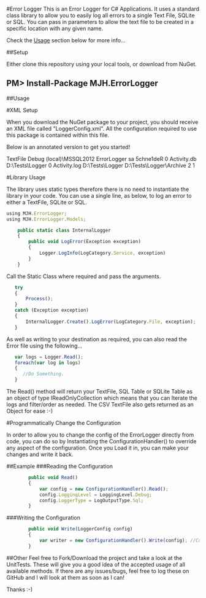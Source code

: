 #Error Logger
This is an Error Logger for C# Applications.  It uses a standard class library to allow you to easily log all errors to a single Text File, SQLite or SQL.  You can pass in parameters to allow the text file to be created in a specific location with any given name.

Check the [Usage](https://github.com/markhotchkiss/ErrorLogger/wiki#usage) section below for more info...

##Setup

Either clone this repository using your local tools, or download from NuGet.

PM> Install-Package MJH.ErrorLogger
-----------------------------------

##Usage

#XML Setup

When you download the NuGet package to your project, you should receive an XML file called "LoggerConfig.xml".  All the configuration required to use this package is contained within this file.

Below is an annotated version to get you started!

<?xml version="1.0" encoding="utf-8" ?>
<LoggerConfig>
  <LoggerType>TextFile</LoggerType> <!--TextFile, SQLite, SQL-->
  <LoggingLevel>Debug</LoggingLevel> <!--Debug, Info, Error - NOTE, this is case sensitive-->
  <Sql>
    <ServerInformation>
      <Server>(local)\MSSQL2012</Server>
      <Database>ErrorLogger</Database>
      <Username>sa</Username>
      <Password>5chne1deR</Password>
    </ServerInformation>
    <LoggerInformation>
      <HistoryToKeep>0</HistoryToKeep> <!--Use 0 for no truncation-->
    </LoggerInformation>
  </Sql>
  <SQLite>
    <ServerInformation>
      <LogFileName>Activity.db</LogFileName>
      <LogFileLocation>D:\Tests\Logger</LogFileLocation>
    </ServerInformation>
    <LoggerInformation>
      <HistoryToKeep>0</HistoryToKeep> <!--Use 0 for no truncation-->
    </LoggerInformation>
  </SQLite>
  <Text>
    <FileInformation>
      <LogFileName>Activity.log</LogFileName>
      <LogFileLocation>D:\Tests\Logger</LogFileLocation>
      <ArchiveDirectory>D:\Tests\Logger\Archive</ArchiveDirectory>
    </FileInformation>
    <LoggerInformation>
      <FileHistoryToKeep>2</FileHistoryToKeep> <!--Use 0 for no truncation-->
      <MaxFileSize>1</MaxFileSize>
    </LoggerInformation>
  </Text>
</LoggerConfig>

#Library Usage

The library uses static types therefore there is no need to instantiate the library in your code.  You can use a single line, as below, to log an error to either a TextFile, SQLite or SQL.

```javascript
using MJH.ErrorLogger;
using MJH.ErrorLogger.Models;

    public static class InternalLogger
    {
        public void LogError(Exception exception)
        {
            Logger.LogInfo(LogCategory.Service, exception)
        }
    }
```

Call the Static Class where required and pass the arguments.
```javascript  
   try
   {
       Process();
   }
   catch (Exception exception)
   {
       InternalLogger.Create().LogError(LogCategory.File, exception);
   }
```
As well as writing to your destination as required, you can also read the Error file using the following...

```javascript  
   var logs = Logger.Read();
   foreach(var log in logs)
   {
      //Do Something.
   }
```

The Read() method will return your TextFile, SQL Table or SQLite Table as an object of type IReadOnlyCollection<T> which means that you can Iterate the logs and filter/order as needed.  The CSV TextFile also gets returned as an Object for ease :-)

#Programmatically Change the Configuration

In order to allow you to change the config of the ErrorLogger directly from code, you can do so by Instantiating the ConfigurationHandler() to override any aspect of the configuration.  Once you Load it in, you can make your changes and write it back.

##Example
###Reading the Configuration

```javascript  
        public void Read()
        {
            var config = new ConfigurationHandler().Read();
            config.LoggingLevel = LoggingLevel.Debug;
            config.LoggerType = LogOutputType.Sql;
        }
```

###Writing the Configuration

```javascript  
        public void Write(LoggerConfig config)
        {
            var writer = new ConfigurationHandler().Write(config); //Config from the Read() method above after changes.
        }
```

##Other
Feel free to Fork/Download the project and take a look at the UnitTests.  These will give you a good idea of the accepted usage of all available methods.  If there are any issues/bugs, feel free to log these on GitHub and I will look at them as soon as I can!

Thanks :-)
